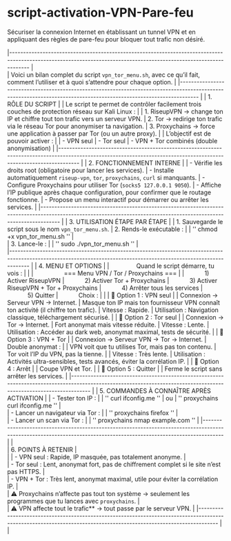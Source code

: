 # script-activation-VPN-Pare-feu
Sécuriser la connexion Internet en établissant un tunnel VPN et en appliquant des règles de pare-feu pour bloquer tout trafic non désiré.

|-------------------------------------------------------------------------------------------------------------------------------------------------------------------
|      
|     Voici un bilan complet du script `vpn_tor_menu.sh`, avec ce qu’il fait, comment l’utiliser et à quoi s’attendre pour chaque option.
|
|-------------------------------------------------------------------------------------------------------------------------------------------------------------------
|
|                             1. RÔLE DU SCRIPT
|
|        Le script te permet de contrôler facilement trois couches de protection réseau sur Kali Linux :
|
|         1. RiseupVPN → change ton IP et chiffre tout ton trafic vers un serveur VPN.
|         2. Tor → redirige ton trafic via le réseau Tor pour anonymiser ta navigation.
|         3. Proxychains → force une application à passer par Tor (ou un autre proxy).
|
|        L’objectif est de pouvoir activer :
|
|             - VPN seul
|             - Tor seul
|             - VPN + Tor combinés (double anonymisation)
|
|-------------------------------------------------------------------------------------------------------------------------------------------------------------------
|
|                            2. FONCTIONNEMENT INTERNE
|
|              - Vérifie les droits root (obligatoire pour lancer les services).
|              - Installe automatiquement `riseup-vpn`, `tor`, `proxychains`, `curl` si manquants.
|              - Configure Proxychains pour utiliser Tor (`socks5 127.0.0.1 9050`).
|              - Affiche l’IP publique après chaque configuration, pour confirmer que le routage fonctionne.
|              - Propose un menu interactif pour démarrer ou arrêter les services.
|
|-------------------------------------------------------------------------------------------------------------------------------------------------------------------
|
|                            3. UTILISATION ÉTAPE PAR ÉTAPE
|
|              1. Sauvegarde le script sous le nom `vpn_tor_menu.sh`.
|              2. Rends-le exécutable :
|
|                     '' chmod +x vpn_tor_menu.sh ''
|   
|              3. Lance-le :
|
|                     '' sudo ./vpn_tor_menu.sh ''
|   
|-------------------------------------------------------------------------------------------------------------------------------------------------------------------
|
|                            4. MENU ET OPTIONS
|
|                Quand le script démarre, tu vois :
|
|
|                  === Menu VPN / Tor / Proxychains ===
|
|            1) Activer RiseupVPN
|            2) Activer Tor + Proxychains
|            3) Activer RiseupVPN + Tor + Proxychains
|            4) Arrêter tous les services
|            5) Quitter
|            Choix :
|
|
|                       📌 Option 1 : VPN seul
|
|	 Connexion → Serveur VPN → Internet.
|	 Masque ton IP mais ton fournisseur VPN connaît ton activité (il chiffre ton trafic).
|	 Vitesse : Rapide.
|	 Utilisation : Navigation classique, téléchargement sécurisé.
|
|                      📌 Option 2 : Tor seul
|
|	 Connexion → Tor → Internet.
|	 Fort anonymat mais vitesse réduite.
|	 Vitesse : Lente.
|	 Utilisation : Accéder au dark web, anonymat maximal, tests de sécurité.
|
|                       📌 Option 3 : VPN + Tor
|
|        Connexion → Serveur VPN → Tor → Internet.
|        Double anonymat :
|
|        VPN voit que tu utilises Tor, mais pas ton contenu.
|        Tor voit l’IP du VPN, pas la tienne.
|
|        Vitesse : Très lente.
|        Utilisation : Activités ultra-sensibles, tests avancés, éviter la corrélation IP.
|
|                      📌 Option 4 : Arrêt
|
|                  Coupe VPN et Tor.
|
|                    📌 Option 5 : Quitter
|
|              Ferme le script sans arrêter les services.
|
|-------------------------------------------------------------------------------------------------------------------------------------------------------------------
|
|                           5. COMMANDES À CONNAÎTRE APRÈS ACTIVATION
|
|                   - Tester ton IP :
|
|                        '' curl ifconfig.me ''
|                                  ou
|                        '' proxychains curl ifconfig.me ''
|  
|                  - Lancer un navigateur via Tor :
|
|                         '' proxychains firefox ''
|  
|                  - Lancer un scan via Tor :
|
|                         '' proxychains nmap example.com ''
|
|-------------------------------------------------------------------------------------------------------------------------------------------------------------------
|
|                                  
|                                  6. POINTS À RETENIR
|                                  
|
|               - VPN seul : Rapide, IP masquée, pas totalement anonyme.
|               
|               - Tor seul : Lent, anonymat fort, pas de chiffrement complet si le site n’est pas HTTPS.
|               
|               - VPN + Tor : Très lent, anonymat maximal, utile pour éviter la corrélation IP.
|               
|                             ⚠ Proxychains n’affecte pas tout ton système → seulement les programmes que tu lances avec `proxychains`.
|                              
|                             ⚠ VPN affecte tout le trafic** → tout passe par le serveur VPN.
|
|-------------------------------------------------------------------------------------------------------------------------------------------------------------------
|
|
